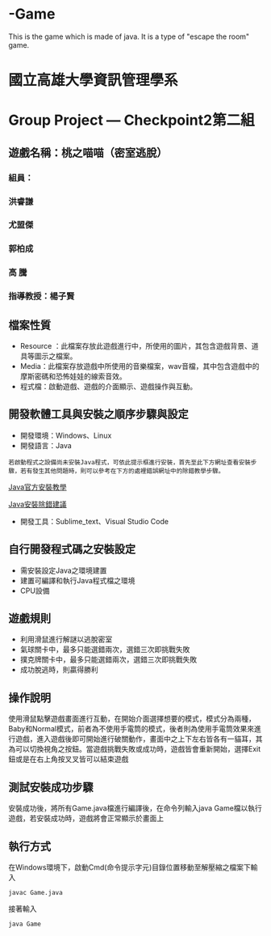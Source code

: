 # -Game
This is the game which is made of java. It is a type of "escape the room" game.
# **國立高雄大學資訊管理學系** 
# **Group Project — Checkpoint2第二組**

## 遊戲名稱：桃之喵喵（密室逃脫）

### 組員：
### 洪睿謙
### 尤盟傑
### 郭柏成
### 高 騰
### 指導教授：楊子賢


## 檔案性質
* Resource ：此檔案存放此遊戲進行中，所使用的圖片，其包含遊戲背景、道具等圖示之檔案。
* Media：此檔案存放遊戲中所使用的音樂檔案，wav音檔，其中包含遊戲中的摩斯密碼和恐怖娃娃的線索音效。
* 程式檔：啟動遊戲、遊戲的介面顯示、遊戲操作與互動。

## 開發軟體工具與安裝之順序步驟與設定
* 開發環境：Windows、Linux
* 開發語言：Java
```
若啟動程式之設備尚未安裝Java程式，可依此提示框進行安裝，首先至此下方網址查看安裝步驟，若有發生其他問題時，則可以參考在下方的處裡錯誤網址中的除錯教學步驟。
```
[Java官方安裝教學](https://www.java.com/zh-TW/download/help/download_options_zh-tw.html)

[Java安裝除錯建議](https://read01.com/zh-tw/KJ8yN5.html#.YbjQJb1Bw2w)
* 開發工具：Sublime_text、Visual Studio Code

## 自行開發程式碼之安裝設定
* 需安裝設定Java之環境建置
* 建置可編譯和執行Java程式檔之環境
* CPU設備

## 遊戲規則
* 利用滑鼠進行解謎以逃脫密室
* 氣球關卡中，最多只能選錯兩次，選錯三次即挑戰失敗
* 撲克牌關卡中，最多只能選錯兩次，選錯三次即挑戰失敗
* 成功脫逃時，則贏得勝利

## 操作說明
使用滑鼠點擊遊戲畫面進行互動，在開始介面選擇想要的模式，模式分為兩種，Baby和Normal模式，前者為不使用手電筒的模式，後者則為使用手電筒效果來進行遊戲，進入遊戲後即可開始進行破關動作，畫面中之上下左右皆各有一貓耳，其為可以切換視角之按鈕。當遊戲挑戰失敗或成功時，遊戲皆會重新開始，選擇Exit鈕或是在右上角按叉叉皆可以結束遊戲

## 測試安裝成功步驟
安裝成功後，將所有Game.java檔進行編譯後，在命令列輸入java Game檔以執行遊戲，若安裝成功時，遊戲將會正常顯示於畫面上

## 執行方式

在Windows環境下，啟動Cmd(命令提示字元)目錄位置移動至解壓縮之檔案下輸入
``` 
javac Game.java 
```
接著輸入
```
java Game
```

